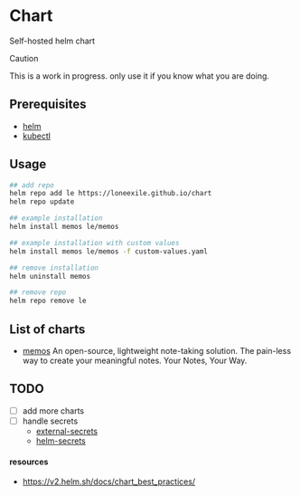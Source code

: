 # Chart

Self-hosted helm chart

> [!CAUTION]
> This is a work in progress. only use it if you know what you are doing.

## Prerequisites

- [helm](https://helm.sh/docs/intro/install/)
- [kubectl](https://kubernetes.io/docs/tasks/tools/)

## Usage

```sh
## add repo
helm repo add le https://loneexile.github.io/chart
helm repo update

## example installation
helm install memos le/memos

## example installation with custom values
helm install memos le/memos -f custom-values.yaml

## remove installation
helm uninstall memos

## remove repo
helm repo remove le
```

## List of charts

- [memos](https://github.com/usememos/memos)
  An open-source, lightweight note-taking solution. The pain-less way to create your meaningful notes. Your Notes, Your Way.

## TODO

- [ ] add more charts
- [ ] handle secrets
  - [external-secrets](https://github.com/external-secrets/external-secrets)
  - [helm-secrets](https://github.com/jkroepke/helm-secrets)

#### resources

- https://v2.helm.sh/docs/chart_best_practices/
